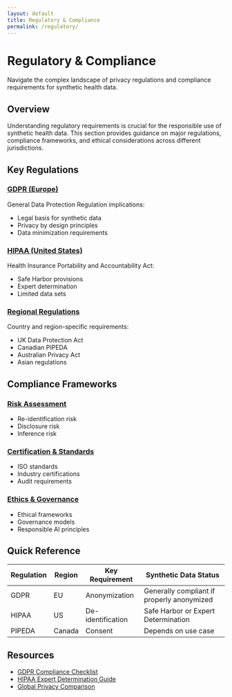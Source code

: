 ```yaml
---
layout: default
title: Regulatory & Compliance
permalink: /regulatory/
---
```


# Regulatory & Compliance

Navigate the complex landscape of privacy regulations and compliance requirements for synthetic health data.

## Overview

Understanding regulatory requirements is crucial for the responsible use of synthetic health data. This section provides guidance on major regulations, compliance frameworks, and ethical considerations across different jurisdictions.

## Key Regulations

### [GDPR (Europe)](/regulatory/gdpr/)
General Data Protection Regulation implications:
- Legal basis for synthetic data
- Privacy by design principles
- Data minimization requirements

### [HIPAA (United States)](/regulatory/hipaa/)
Health Insurance Portability and Accountability Act:
- Safe Harbor provisions
- Expert determination
- Limited data sets

### [Regional Regulations](/regulatory/regional/)
Country and region-specific requirements:
- UK Data Protection Act
- Canadian PIPEDA
- Australian Privacy Act
- Asian regulations

## Compliance Frameworks

### [Risk Assessment](/regulatory/risk-assessment/)
- Re-identification risk
- Disclosure risk
- Inference risk

### [Certification & Standards](/regulatory/standards/)
- ISO standards
- Industry certifications
- Audit requirements

### [Ethics & Governance](/regulatory/ethics/)
- Ethical frameworks
- Governance models
- Responsible AI principles

## Quick Reference

| Regulation | Region | Key Requirement | Synthetic Data Status |
|------------|--------|-----------------|---------------------|
| GDPR | EU | Anonymization | Generally compliant if properly anonymized |
| HIPAA | US | De-identification | Safe Harbor or Expert Determination |
| PIPEDA | Canada | Consent | Depends on use case |

## Resources

- [GDPR Compliance Checklist](/regulatory/checklists/gdpr/)
- [HIPAA Expert Determination Guide](/regulatory/guides/hipaa-expert/)
- [Global Privacy Comparison](/regulatory/comparison/)